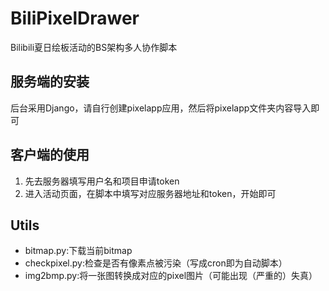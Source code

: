 # BiliPixelDrawer

Bilibili夏日绘板活动的BS架构多人协作脚本

## 服务端的安装

后台采用Django，请自行创建pixelapp应用，然后将pixelapp文件夹内容导入即可

## 客户端的使用

1. 先去服务器填写用户名和项目申请token
1. 进入活动页面，在脚本中填写对应服务器地址和token，开始即可

## Utils

- bitmap.py:下载当前bitmap
- checkpixel.py:检查是否有像素点被污染（写成cron即为自动脚本）
- img2bmp.py:将一张图转换成对应的pixel图片（可能出现（严重的）失真）
